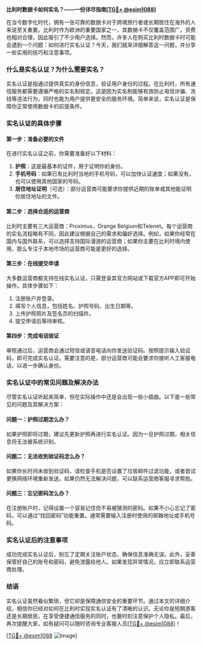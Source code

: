 **比利时数据卡如何实名？——一份详尽指南[[TG💪+ @esim1088](https://t.me/s/esim1088)]**

在当今数字化时代，拥有一张可靠的数据卡对于跨境旅行者或长期居住在海外的人来说至关重要。比利时作为欧洲的重要国家之一，其数据卡不仅覆盖范围广，资费也相对合理，因此吸引了不少用户选择。然而，许多人在购买比利时数据卡时可能会遇到一个问题：如何进行实名认证？今天，我们就来详细解答这一问题，并分享一些实用的技巧和注意事项。

### **什么是实名认证？为什么需要实名？**

实名认证是指通过提供真实的身份信息，验证用户身份的过程。在比利时，所有通信服务都需要遵循严格的实名制规定。这是因为实名制能够有效防止电信诈骗、洗钱等违法行为，同时也能为用户提供更安全的服务环境。简单来说，实名认证是保障你正常使用数据卡的前提条件。

### **实名认证的具体步骤**

#### **第一步：准备必要的文件**
在进行实名认证之前，你需要准备好以下材料：
1. **护照**：这是最基本的证件，用于证明你的身份。
2. **手机号码**：如果已有比利时当地的手机号码，可以加快认证速度；如果没有，也可以使用其他国家的号码。
3. **居住地址证明**（可选）：部分运营商可能要求你提供近期的账单或其他能证明你居住地址的文件。

#### **第二步：选择合适的运营商**
比利时主要有三大运营商：Proximus、Orange Belgium和Telenet。每个运营商的实名流程略有不同，因此建议根据自己的需求和偏好选择。例如，如果你经常在国内与国外联系，可以选择支持国际漫游的运营商；如果你主要在比利时境内使用，那么专注于本地市场的运营商可能是更好的选择。

#### **第三步：在线提交申请**
大多数运营商都支持在线实名认证，只需登录其官方网站或下载官方APP即可开始操作。具体步骤如下：
1. 注册账户并登录。
2. 填写个人信息，包括姓名、护照号码、出生日期等。
3. 上传护照照片及签名页的扫描件。
4. 提交申请后等待审核。

#### **第四步：完成电话验证**
审核通过后，运营商会通过短信或语音电话向你发送验证码。按照提示输入验证码，即可完成实名认证。需要注意的是，部分运营商可能会要求你接听人工客服电话，以进一步确认身份。

### **实名认证中的常见问题及解决办法**

尽管实名认证听起来简单，但在实际操作中还是会出现一些小插曲。以下是一些常见的问题及其解决方案：

#### **问题一：护照过期怎么办？**
如果护照即将过期，建议先更新护照再进行实名认证。因为一旦护照过期，相关信息将无法被系统识别。

#### **问题二：无法收到验证码怎么办？**
如果你长时间未收到验证码，请检查手机是否设置了垃圾邮件过滤功能，或者尝试更换网络环境重新发送。如果仍然无法解决问题，可以联系运营商客服寻求帮助。

#### **问题三：忘记密码怎么办？**
在注册账户时，记得设置一个容易记住但不易被猜测的密码。如果不小心忘记了密码，可以通过“找回密码”功能重置。通常需要输入注册时使用的邮箱地址或手机号码。

### **实名认证后的注意事项**

成功完成实名认证后，别忘了定期关注账户状态，确保信息准确无误。此外，妥善保管好自己的账号和密码，避免泄露给他人。如果发现异常情况，应立即联系运营商处理。

### **结语**

实名认证虽然看似繁琐，但它却是保障通信安全的重要环节。通过本文的详细介绍，相信你已经对如何在比利时实现实名认证有了清晰的认识。无论你是短期游客还是长期居民，在享受便捷通信服务的同时，也要时刻注意保护个人隐私。最后，再次提醒大家，如有疑问可以随时咨询专业客服人员[[TG💪+ @esim1088](https://t.me/s/esim1088)]！

[[TG💪+ @esim1088](https://t.me/s/esim1088) ![Image](https://i.postimg.cc/4NQfJmqS/Snipaste-2025-05-13-00-14-12.png)]